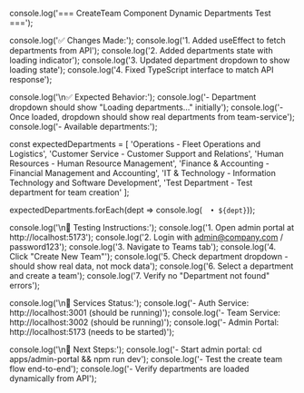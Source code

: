 console.log('=== CreateTeam Component Dynamic Departments Test ===');

console.log('✅ Changes Made:');
console.log('1. Added useEffect to fetch departments from API');
console.log('2. Added departments state with loading indicator');
console.log('3. Updated department dropdown to show loading state');
console.log('4. Fixed TypeScript interface to match API response');

console.log('\n✅ Expected Behavior:');
console.log('- Department dropdown should show "Loading departments..." initially');
console.log('- Once loaded, dropdown should show real departments from team-service');
console.log('- Available departments:');

const expectedDepartments = [
  'Operations - Fleet Operations and Logistics',
  'Customer Service - Customer Support and Relations', 
  'Human Resources - Human Resource Management',
  'Finance & Accounting - Financial Management and Accounting',
  'IT & Technology - Information Technology and Software Development',
  'Test Department - Test department for team creation'
];

expectedDepartments.forEach(dept => console.log(`  • ${dept}`));

console.log('\n🧪 Testing Instructions:');
console.log('1. Open admin portal at http://localhost:5173');
console.log('2. Login with admin@company.com / password123');
console.log('3. Navigate to Teams tab');
console.log('4. Click "Create New Team"');
console.log('5. Check department dropdown - should show real data, not mock data');
console.log('6. Select a department and create a team');
console.log('7. Verify no "Department not found" errors');

console.log('\n🔧 Services Status:');
console.log('- Auth Service: http://localhost:3001 (should be running)');
console.log('- Team Service: http://localhost:3002 (should be running)');
console.log('- Admin Portal: http://localhost:5173 (needs to be started)');

console.log('\n🚀 Next Steps:');
console.log('- Start admin portal: cd apps/admin-portal && npm run dev');
console.log('- Test the create team flow end-to-end');
console.log('- Verify departments are loaded dynamically from API');
